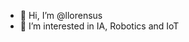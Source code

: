 - 👋 Hi, I’m @llorensus
- 👀 I’m interested in IA, Robotics and IoT
 

<!---
llorensus/llorensus is a ✨ special ✨ repository because its `README.md` (this file) appears on your GitHub profile.
You can click the Preview link to take a look at your changes.
--->
